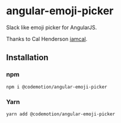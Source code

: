# angular-emoji-picker

Slack like emoji picker for AngularJS.

Thanks to Cal Henderson [iamcal](https://github.com/iamcal).

## Installation

### npm

```
npm i @codemotion/angular-emoji-picker
```

### Yarn
```
yarn add @codemotion/angular-emoji-picker
```
